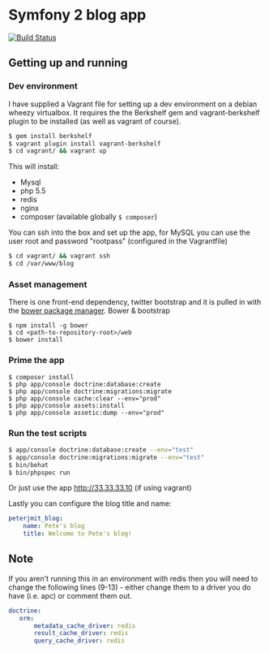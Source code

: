# Symfony 2 blog app

[![Build Status](https://travis-ci.org/peterjmit/symfony-blog-example.png?branch=master)](https://travis-ci.org/peterjmit/symfony-blog-example)

## Getting up and running

### Dev environment
I have supplied a Vagrant file for setting up a dev environment
on a debian wheezy virtualbox. It requires the the Berkshelf gem
and vagrant-berkshelf plugin to be installed (as well as vagrant
of course).

```bash
$ gem install berkshelf
$ vagrant plugin install vagrant-berkshelf
$ cd vagrant/ && vagrant up
```

This will install:
* Mysql
* php 5.5
* redis
* nginx
* composer (available globally `$ composer`)

You can ssh into the box and set up the app, for MySQL you can use the user root
and password "rootpass" (configured in the Vagrantfile)

```bash
$ cd vagrant/ && vagrant ssh
$ cd /var/www/blog
```

### Asset management
There is one front-end dependency, twitter bootstrap and it is pulled in with
the [bower package manager](https://github.com/bower/bower). Bower & bootstrap

```
$ npm install -g bower
$ cd <path-to-repository-root>/web
$ bower install
```

### Prime the app
```
$ composer install
$ php app/console doctrine:database:create
$ php app/console doctrine:migrations:migrate
$ php app/console cache:clear --env="prod"
$ php app/console assets:install
$ php app/console assetic:dump --env="prod"
```

### Run the test scripts

```bash
$ app/console doctrine:database:create --env="test"
$ app/console doctrine:migrations:migrate --env="test"
$ bin/behat
$ bin/phpspec run
```

Or just use the app <http://33.33.33.10> (if using vagrant)

Lastly you can configure the blog title and name:

```yaml
peterjmit_blog:
    name: Pete's blog
    title: Welcome to Pete's blog!
```

## Note
If you aren't running this in an environment with redis then you will need
to change the following lines (9-13) - either change them to a driver you do have
(i.e. apc) or comment them out.

```yaml
doctrine:
   orm:
       metadata_cache_driver: redis
       result_cache_driver: redis
       query_cache_driver: redis
```
